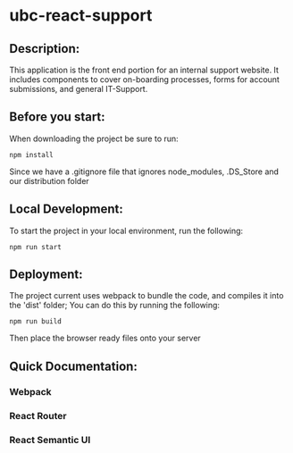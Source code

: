 # ubc-react-support

## Description:
This application is the front end portion for an internal support website.  It includes components to cover on-boarding processes, forms for account submissions, and general IT-Support.

## Before you start:
When downloading the project be sure to run:
```
npm install 
```
Since we have a .gitignore file that ignores node_modules, .DS_Store and our distribution folder

## Local Development:
To start the project in your local environment, run the following:
```
npm run start
```

## Deployment:
The project current uses webpack to bundle the code, and compiles it into the 'dist' folder;  You can do this by running the following:
```
npm run build
```
Then place the browser ready files onto your server

## Quick Documentation:

### Webpack

### React Router

### React Semantic UI